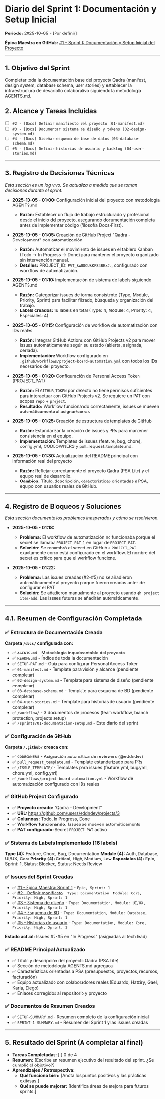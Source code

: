 # Diario del Sprint 1: Documentación y Setup Inicial

**Periodo:** 2025-10-05 - [Por definir]

**Épica Maestra en GitHub:** [#1 - Sprint 1: Documentación y Setup Inicial del Proyecto](https://github.com/eddndev/qadra/issues/1)

---

## 1. Objetivo del Sprint

Completar toda la documentación base del proyecto Qadra (manifest, design system, database schema, user stories) y establecer la infraestructura de desarrollo colaborativo siguiendo la metodología AGENTS.md.

## 2. Alcance y Tareas Incluidas

- [ ] `#2 - [Docs] Definir manifiesto del proyecto (01-manifest.md)`
- [ ] `#3 - [Docs] Documentar sistema de diseño y tokens (02-design-system.md)`
- [ ] `#4 - [Docs] Diseñar esquema de base de datos (03-database-schema.md)`
- [ ] `#5 - [Docs] Definir historias de usuario y backlog (04-user-stories.md)`

---

## 3. Registro de Decisiones Técnicas

*Esta sección es un log vivo. Se actualiza a medida que se toman decisiones durante el sprint.*

*   **2025-10-05 - 01:00:** Configuración inicial del proyecto con metodología AGENTS.md
    *   **Razón:** Establecer un flujo de trabajo estructurado y profesional desde el inicio del proyecto, asegurando documentación completa antes de implementar código (filosofía Docs-First).

*   **2025-10-05 - 01:05:** Creación de GitHub Project "Qadra - Development" con automatización
    *   **Razón:** Automatizar el movimiento de issues en el tablero Kanban (Todo → In Progress → Done) para mantener el proyecto organizado sin intervención manual.
    *   **Detalles:** PROJECT_ID: `PVT_kwHOCUkKF84BExJu`, configurado con workflow de automatización.

*   **2025-10-05 - 01:10:** Implementación de sistema de labels siguiendo AGENTS.md
    *   **Razón:** Categorizar issues de forma consistente (Type, Module, Priority, Sprint) para facilitar filtrado, búsqueda y organización del trabajo.
    *   **Labels creados:** 16 labels en total (Type: 4, Module: 4, Priority: 4, Especiales: 4)

*   **2025-10-05 - 01:15:** Configuración de workflow de automatización con IDs reales
    *   **Razón:** Integrar GitHub Actions con GitHub Projects v2 para mover issues automáticamente según su estado (abierta, asignada, cerrada).
    *   **Implementación:** Workflow configurado en `.github/workflows/project-board-automation.yml` con todos los IDs necesarios del proyecto.

*   **2025-10-05 - 01:20:** Configuración de Personal Access Token (PROJECT_PAT)
    *   **Razón:** El `GITHUB_TOKEN` por defecto no tiene permisos suficientes para interactuar con GitHub Projects v2. Se requiere un PAT con scopes `repo` + `project`.
    *   **Resultado:** Workflow funcionando correctamente, issues se mueven automáticamente al asignar/cerrar.

*   **2025-10-05 - 01:25:** Creación de estructura de templates de GitHub
    *   **Razón:** Estandarizar la creación de issues y PRs para mantener consistencia en el equipo.
    *   **Implementación:** Templates de issues (feature, bug, chore), config.yml, CODEOWNERS y pull_request_template.md.

*   **2025-10-05 - 01:30:** Actualización del README principal con información real del proyecto
    *   **Razón:** Reflejar correctamente el proyecto Qadra (PSA Lite) y el equipo real de desarrollo.
    *   **Cambios:** Título, descripción, características orientadas a PSA, equipo con usuarios reales de GitHub.

---

## 4. Registro de Bloqueos y Soluciones

*Esta sección documenta los problemas inesperados y cómo se resolvieron.*

*   **2025-10-05 - 01:18:**
    *   **Problema:** El workflow de automatización no funcionaba porque el secret se llamaba `PROJECT_PAT_1` en lugar de `PROJECT_PAT`.
    *   **Solución:** Se renombró el secret en GitHub a `PROJECT_PAT` exactamente como está configurado en el workflow. El nombre del secret es crítico para que el workflow funcione.

*   **2025-10-05 - 01:22:**
    *   **Problema:** Las issues creadas (#2-#5) no se añadieron automáticamente al proyecto porque fueron creadas antes de configurar el PAT.
    *   **Solución:** Se añadieron manualmente al proyecto usando `gh project item-add`. Las issues futuras se añadirán automáticamente.

---

## 4.1. Resumen de Configuración Completada

### ✅ Estructura de Documentación Creada

**Carpeta `/docs/` configurada con:**
- ✅ `AGENTS.md` - Metodología inquebrantable del proyecto
- ✅ `README.md` - Índice de toda la documentación
- ✅ `SETUP-PAT.md` - Guía para configurar Personal Access Token
- ✅ `01-manifest.md` - Template para visión y alcance (pendiente completar)
- ✅ `02-design-system.md` - Template para sistema de diseño (pendiente completar)
- ✅ `03-database-schema.md` - Template para esquema de BD (pendiente completar)
- ✅ `04-user-stories.md` - Template para historias de usuario (pendiente completar)
- ✅ `/workflow/` - 3 documentos de procesos (team workflow, branch protection, projects setup)
- ✅ `/sprints/01-documentacion-setup.md` - Este diario del sprint

### ✅ Configuración de GitHub

**Carpeta `/.github/` creada con:**
- ✅ `CODEOWNERS` - Asignación automática de reviewers (@eddndev)
- ✅ `pull_request_template.md` - Template estandarizado para PRs
- ✅ `/ISSUE_TEMPLATE/` - Templates para issues (feature.yml, bug.yml, chore.yml, config.yml)
- ✅ `/workflows/project-board-automation.yml` - Workflow de automatización configurado con IDs reales

### ✅ GitHub Project Configurado

- ✅ **Proyecto creado:** "Qadra - Development"
- ✅ **URL:** https://github.com/users/eddndev/projects/3
- ✅ **Columnas:** Todo, In Progress, Done
- ✅ **Workflow funcionando:** Issues se mueven automáticamente
- ✅ **PAT configurado:** Secret `PROJECT_PAT` activo

### ✅ Sistema de Labels Implementado (16 labels)

**Type (4):** Feature, Chore, Bug, Documentation
**Module (4):** Auth, Database, UI/UX, Core
**Priority (4):** Critical, High, Medium, Low
**Especiales (4):** Epic, Sprint: 1, Status: Blocked, Status: Needs Review

### ✅ Issues del Sprint Creadas

- ✅ [#1 - Épica Maestra: Sprint 1](https://github.com/eddndev/qadra/issues/1) - `Epic, Sprint: 1`
- ✅ [#2 - Definir manifiesto](https://github.com/eddndev/qadra/issues/2) - `Type: Documentation, Module: Core, Priority: High, Sprint: 1`
- ✅ [#3 - Sistema de diseño](https://github.com/eddndev/qadra/issues/3) - `Type: Documentation, Module: UI/UX, Priority: High, Sprint: 1`
- ✅ [#4 - Esquema de BD](https://github.com/eddndev/qadra/issues/4) - `Type: Documentation, Module: Database, Priority: High, Sprint: 1`
- ✅ [#5 - Historias de usuario](https://github.com/eddndev/qadra/issues/5) - `Type: Documentation, Module: Core, Priority: High, Sprint: 1`

**Estado actual:** Issues #2-#5 en "In Progress" (asignadas al tech lead)

### ✅ README Principal Actualizado

- ✅ Título y descripción del proyecto Qadra (PSA Lite)
- ✅ Sección de metodología AGENTS.md agregada
- ✅ Características orientadas a PSA (presupuestos, proyectos, recursos, facturación)
- ✅ Equipo actualizado con colaboradores reales (Eduardo, Hatziry, Gael, Karla, Diego)
- ✅ Enlaces corregidos al repositorio y proyecto

### ✅ Documentos de Resumen Creados

- ✅ `SETUP-SUMMARY.md` - Resumen completo de la configuración inicial
- ✅ `SPRINT-1-SUMMARY.md` - Resumen del Sprint 1 y las issues creadas

---

## 5. Resultado del Sprint (A completar al final)

*   **Tareas Completadas:** [ ] 0 de 4
*   **Resumen:** [Escribe un resumen ejecutivo del resultado del sprint. ¿Se cumplió el objetivo?]
*   **Aprendizajes / Retrospectiva:**
    *   **Qué funcionó bien:** [Anota los puntos positivos y las prácticas exitosas.]
    *   **Qué se puede mejorar:** [Identifica áreas de mejora para futuros sprints.]